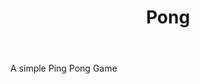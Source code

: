 <header style = "width: 100%, text-align: center"><h1>Pong</h1></header>
<p> A simple Ping Pong Game</p>
